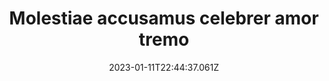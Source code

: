 ---
title: "Molestiae accusamus celebrer amor tremo"
date: 2023-01-11T22:44:37.061Z
permalink: "/molestiae-accusamus-celebrer-amor-tremo/"
---
